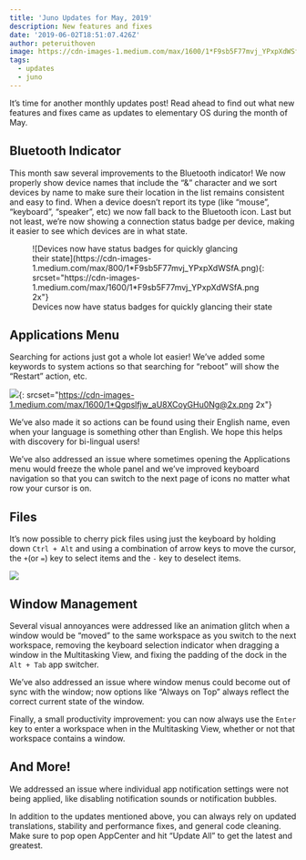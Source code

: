 ```yaml
---
title: 'Juno Updates for May, 2019'
description: New features and fixes
date: '2019-06-02T18:51:07.426Z'
author: peteruithoven
image: https://cdn-images-1.medium.com/max/1600/1*F9sb5F77mvj_YPxpXdWSfA.png
tags:
  - updates
  - juno
---
```


It’s time for another monthly updates post! Read ahead to find out what new features and fixes came as updates to elementary OS during the month of May.

## Bluetooth Indicator

This month saw several improvements to the Bluetooth indicator! We now properly show device names that include the “&” character and we sort devices by name to make sure their location in the list remains consistent and easy to find. When a device doesn’t report its type (like “mouse”, “keyboard”, “speaker”, etc) we now fall back to the Bluetooth icon. Last but not least, we’re now showing a connection status badge per device, making it easier to see which devices are in what state.

<figure markdown="1">
![Devices now have status badges for quickly glancing their state](https://cdn-images-1.medium.com/max/800/1*F9sb5F77mvj_YPxpXdWSfA.png){: srcset="https://cdn-images-1.medium.com/max/1600/1*F9sb5F77mvj_YPxpXdWSfA.png 2x"}
<figcaption>Devices now have status badges for quickly glancing their state</figcaption>
</figure>

## Applications Menu

Searching for actions just got a whole lot easier! We’ve added some keywords to system actions so that searching for “reboot” will show the “Restart” action, etc.

![](https://cdn-images-1.medium.com/max/800/1*Qgpslfjw_aU8XCoyGHu0Ng@2x.png){: srcset="https://cdn-images-1.medium.com/max/1600/1*Qgpslfjw_aU8XCoyGHu0Ng@2x.png 2x"}

We’ve also made it so actions can be found using their English name, even when your language is something other than English. We hope this helps with discovery for bi-lingual users!

We’ve also addressed an issue where sometimes opening the Applications menu would freeze the whole panel and we’ve improved keyboard navigation so that you can switch to the next page of icons no matter what row your cursor is on.

## Files

It’s now possible to cherry pick files using just the keyboard by holding down `Ctrl + Alt`  and using a combination of arrow keys to move the cursor, the `+`(or `=`) key to select items and the `-` key to deselect items.

![](https://cdn-images-1.medium.com/max/680/1*t7SBZIpI-LlN6qR2LOUkBg.gif)

## Window Management

Several visual annoyances were addressed like an animation glitch when a window would be “moved” to the same workspace as you switch to the next workspace, removing the keyboard selection indicator when dragging a window in the Multitasking View, and fixing the padding of the dock in the `Alt + Tab` app switcher.

We’ve also addressed an issue where window menus could become out of sync with the window; now options like “Always on Top” always reflect the correct current state of the window.

Finally, a small productivity improvement: you can now always use the `Enter` key to enter a workspace when in the Multitasking View, whether or not that workspace contains a window.

## And More!

We addressed an issue where individual app notification settings were not being applied, like disabling notification sounds or notification bubbles.

In addition to the updates mentioned above, you can always rely on updated translations, stability and performance fixes, and general code cleaning. Make sure to pop open AppCenter and hit “Update All” to get the latest and greatest.

